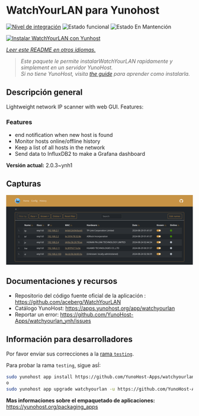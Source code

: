 <!--
Este archivo README esta generado automaticamente<https://github.com/YunoHost/apps/tree/master/tools/readme_generator>
No se debe editar a mano.
-->

# WatchYourLAN para Yunohost

[![Nivel de integración](https://dash.yunohost.org/integration/watchyourlan.svg)](https://ci-apps.yunohost.org/ci/apps/watchyourlan/) ![Estado funcional](https://ci-apps.yunohost.org/ci/badges/watchyourlan.status.svg) ![Estado En Mantención](https://ci-apps.yunohost.org/ci/badges/watchyourlan.maintain.svg)

[![Instalar WatchYourLAN con Yunhost](https://install-app.yunohost.org/install-with-yunohost.svg)](https://install-app.yunohost.org/?app=watchyourlan)

*[Leer este README en otros idiomas.](./ALL_README.md)*

> *Este paquete le permite instalarWatchYourLAN rapidamente y simplement en un servidor YunoHost.*  
> *Si no tiene YunoHost, visita [the guide](https://yunohost.org/install) para aprender como instalarla.*

## Descripción general

Lightweight network IP scanner with web GUI. Features:


### Features

- end notification when new host is found
- Monitor hosts online/offline history
- Keep a list of all hosts in the network
- Send data to InfluxDB2 to make a Grafana dashboard


**Versión actual:** 2.0.3~ynh1

## Capturas

![Captura de WatchYourLAN](./doc/screenshots/Screenshot.png)

## Documentaciones y recursos

- Repositorio del código fuente oficial de la aplicación : <https://github.com/aceberg/WatchYourLAN>
- Catálogo YunoHost: <https://apps.yunohost.org/app/watchyourlan>
- Reportar un error: <https://github.com/YunoHost-Apps/watchyourlan_ynh/issues>

## Información para desarrolladores

Por favor enviar sus correcciones a la [rama `testing`](https://github.com/YunoHost-Apps/watchyourlan_ynh/tree/testing).

Para probar la rama `testing`, sigue asÍ:

```bash
sudo yunohost app install https://github.com/YunoHost-Apps/watchyourlan_ynh/tree/testing --debug
o
sudo yunohost app upgrade watchyourlan -u https://github.com/YunoHost-Apps/watchyourlan_ynh/tree/testing --debug
```

**Mas informaciones sobre el empaquetado de aplicaciones:** <https://yunohost.org/packaging_apps>
